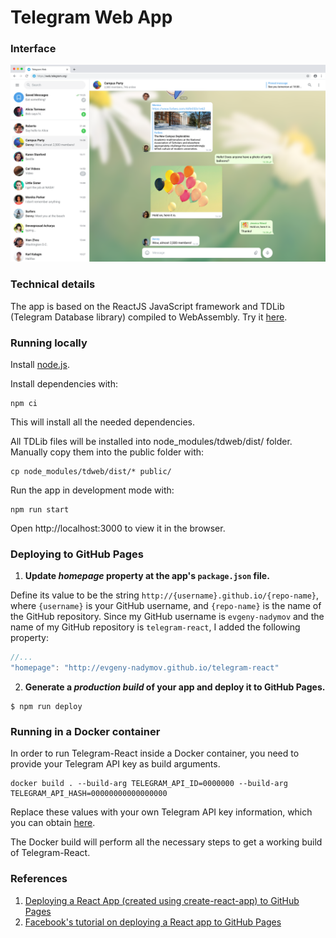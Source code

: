 # Telegram Web App

### Interface
![Sample screenshot](/src/Assets/Screenshots/1x_Group.png)

### Technical details

The app is based on the ReactJS JavaScript framework and TDLib (Telegram Database library) compiled to WebAssembly. Try it [here](https://evgeny-nadymov.github.io/telegram-react/).

### Running locally
Install [node.js](http://nodejs.org/).

Install dependencies with:

```lang=bash
npm ci
```

This will install all the needed dependencies.

All TDLib files will be installed into node_modules/tdweb/dist/ folder. Manually copy them into the public folder with:

```lang=bash
cp node_modules/tdweb/dist/* public/
```

Run the app in development mode with:

```lang=bash
npm run start
```

Open http://localhost:3000 to view it in the browser.

### Deploying to GitHub Pages

1. **Update *homepage* property at the app's `package.json` file.**

Define its value to be the string `http://{username}.github.io/{repo-name}`, where `{username}` is your GitHub username, and `{repo-name}` is the name of the GitHub repository. Since my GitHub username is `evgeny-nadymov` and the name of my GitHub repository is `telegram-react`, I added the following property:
    
```js
//...
"homepage": "http://evgeny-nadymov.github.io/telegram-react"
```
    
2. **Generate a *production build* of your app and deploy it to GitHub Pages.**

```
$ npm run deploy
```

### Running in a Docker container

In order to run Telegram-React inside a Docker container, you need to provide your Telegram API key as build arguments.

```
docker build . --build-arg TELEGRAM_API_ID=0000000 --build-arg TELEGRAM_API_HASH=00000000000000000
```
Replace these values with your own Telegram API key information, which you can obtain [here](https://my.telegram.org/apps).

The Docker build will perform all the necessary steps to get a working build of Telegram-React.

### References

1. [Deploying a React App (created using create-react-app) to GitHub Pages](https://github.com/gitname/react-gh-pages)
2. [Facebook's tutorial on deploying a React app to GitHub Pages](https://github.com/facebookincubator/create-react-app/blob/master/packages/react-scripts/template/README.md#github-pages)
